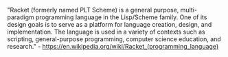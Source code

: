 "Racket (formerly named PLT Scheme) is a general purpose, multi-paradigm programming language in the Lisp/Scheme family. One of its design goals is to serve as a platform for language creation, design, and implementation. The language is used in a variety of contexts such as scripting, general-purpose programming, computer science education, and research." - https://en.wikipedia.org/wiki/Racket_(programming_language)


